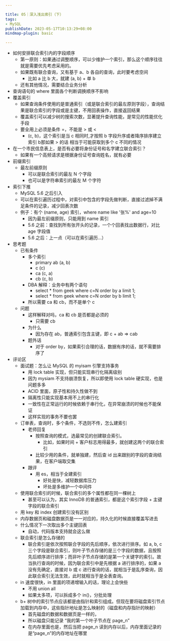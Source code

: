 ```yaml
---

title: 05｜深入浅出索引（下）
tags:
- MySQL
publishDate: 2023-05-17T10:13:29+08:00
mindmap-plugin: basic

---
```


- 如何安排联合索引内的字段顺序
  - 第一原则：如果通过调整顺序，可以少维护一个索引，那么这个顺序往往就是需要优先考虑采用的。
  - 如果既有联合查询，又有基于 a、b 各自的查询，此时要考虑空间
    - 比如 a 比 b 大，就建 (a, b) + 单 b
  - 还有其他情况，需要结合业务分析
- 查询语句的 where 里面各个判断调换顺序不影响
- 覆盖索引
  - 如果查询条件使用的是普通索引（或是联合索引的最左原则字段），查询结果是联合索引的字段或是主键，不用回表操作，直接返回结果
  - 覆盖索引可以减少树的搜索次数，显著提升查询性能，是常见的性能优化手段
  - 要全用上必须是条件 =，不能是 > 或 <
    - (c, b)，这个索引是当 c 相同时,才按照 b 字段升序或者降序排序建立索引 b那如果 > 的话 相当于可能获取到多个 c 不同的情况
- 在一个市民信息表上，是否有必要将身份证号和名字建立联合索引？
  - 如果有一个高频请求是根据身份证号查询姓名，就有必要
- 前缀索引
  - 最左前缀原则
    - 可以是联合索引的最左 N 个字段
    - 也可以是字符串索引的最左 M 个字符
- 索引下推
  - MySQL 5.6 之后引入
  - 可以在索引遍历过程中，对索引中包含的字段先做判断，直接过滤掉不满足条件的记录，减少回表次数
  - 例子：有个 (name, age) 索引，where name like '张%' and age=10
    - 因为最左前缀原则，只能用到 name 索引
    - 5.6 之前：查找到所有张开头的记录，一个个回表找出数据行，对比 age 字段值
    - 5.6 之后：上一点（可以在索引遍历…）
- 思考题
  - 已有条件
    - 多个索引
      - primary ab (a, b)
      - c (c)
      - ca (c, a)
      - cb (c, b)
    - DBA 解释：业务中有两个语句
      - select * from geek where c=N order by a limit 1;
      - select * from geek where c=N order by b limit 1;
    - 所以需要 ca 和 cb，而不是单个 c
  - 问题
    - 这样解释对吗，ca 和 cb 是否都是必须的
      - 只需要 cb
    - 为什么
      - 因为存在 ab，普通索引包含主键，即 c + ab => cab
    - 题外话
      - 对于 order by，如果索引合理的话，数据有序的话，就不需要排序了
- 评论区
  - 面试题：怎么让 MySQL 的 myisam 引擎支持事务
    - 用 lock table 实现，但只能实现串行化隔离级别
    - 因为 mysiam 不支持崩溃恢复，所以即使用 lock table 硬实现，也是问题多多
    - ACID 里面，原子性和持久性做不到
    - 隔离性只能实现基本用不上的串行化
    - 一致性在正常运行的时候依赖于串行化，在异常崩溃的时候也不能保证
    - 这样实现的事务不要也罢
  - 订单表，查询时，多个条件，不选则不传，怎么建索引
    - 老师回复
      - 按照查询的模式，选最常见的创建联合索引。
        - 比如，如果时间 + 客户标志用得最多，就创建这两个的联合索引
      - 比较少用的条件，就单独建，然后查 id 出来跟别的字段的查询结果，在客户端取交集
    - 跟评
      - 用 es，相当于全建索引
        - 好处是快，减轻数据库压力
        - 坏处是多维护一个中间件
  - 使用联合索引的时候，联合索引的多个属性都在同一棵树上
    - 甚至可以认为，其实 InnoDB 的普通索引，都是这个索引字段 + 主键字段的联合索引
  - 用 key 和 index 创建索引没有区别
  - 内存数据页和磁盘数据页是一一对应的，持久化的时候直接覆盖写进去
  - 什么情况下一次取出多个主键回表
    - 自动，代码版本支持就会这么做
  - 联合索引是怎么存储的
    - 联合索引是依次按照联合字段的先后顺序，依次进行排序。如 a, b, c 三个字段是联合索引，则叶子节点存储的是三个字段的数据，且按照先后顺序进行排序；而非叶子节点存储的是第一个关键字的索引。故当执行查询的时候，因为联合索引中是先根据 a 进行排序的，如果 a 没有先确定，直接对 b 或 c 进行查询的话，就相当于是乱序查询，因此联合索引无法生效，此时就相当于是全表查询。
  - in 速度很快，in 里面的项递增输入的话，理论上会快些
    - 不用 union all
    - 如果太多项，可以拆成多个 in()，分批处理
  - b+ 树中的索引节点应该都是由指针和索引组成。但现在要将磁盘索引节点加载到内存中，这些指针地址是怎么映射的（磁盘和内存指针的映射）
    - 首先磁盘的数据和数据页是一样的，
    - 所以磁盘只能记录 “我的第一个叶子节点在 page_n”
    - 在内存里面也是，然后当把 page_n 读到内存以后，内存里面记录的是“page_n”的内存地址在哪里
